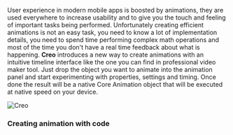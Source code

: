 User experience in modern mobile apps is boosted by animations, they are used everywhere to increase usability and to give you the touch and feeling of important tasks being performed.
Unfortunately creating efficient animations is not an easy task, you need to know a lot of implementation details, you need to spend time performing complex math operations and most of the time you don't have a real time feedback about what is happening. 
**Creo** introduces a new way to create animations with an intuitive timeline interface like the one you can find in professional video maker tool. Just drop the object you want to animate into the animation panel and start experimenting with properties, settings and timing. Once done the result will be a native Core Animation object that will be executed at native speed on your device.

![Creo](images/creo_animations_1.png)

### Creating animation with code

